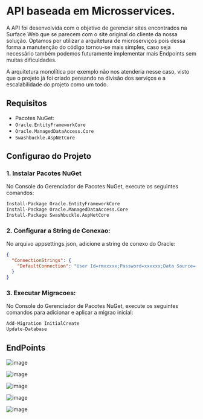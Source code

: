 # API baseada em Microsservices.

A API foi desenvolvida com o objetivo de gerenciar sites encontrados na Surface Web que se parecem com o site original do cliente da nossa solução. Optamos por utilizar a arquitetura de microserviços pois dessa forma a manutenção do código tornou-se mais simples, caso seja necessário também podemos futuramente implementar mais Endpoints sem muitas dificuldades.

A arquitetura monolítica por exemplo não nos atenderia nesse caso, visto que o projeto já foi criado pensando na divisão dos serviços e a escalabilidade do projeto como um todo.

## Requisitos

  - Pacotes NuGet:
  - `Oracle.EntityFrameworkCore`
  - `Oracle.ManagedDataAccess.Core`
  - `Swashbuckle.AspNetCore`

## Configurao do Projeto

### 1. Instalar Pacotes NuGet

No Console do Gerenciador de Pacotes NuGet, execute os seguintes comandos:

```sh
Install-Package Oracle.EntityFrameworkCore
Install-Package Oracle.ManagedDataAccess.Core
Install-Package Swashbuckle.AspNetCore
```

### 2. Configurar a String de Conexao:

No arquivo appsettings.json, adicione a string de conexo do Oracle:

```json
{
  "ConnectionStrings": {
    "DefaultConnection": "User Id=rmxxxxx;Password=xxxxxx;Data Source=(DESCRIPTION=(ADDRESS=(PROTOCOL=TCP)(HOST=oracle.fiap.com.br)(PORT=1521))(CONNECT_DATA=(SERVICE_NAME=ORCL)))"
  }
}
```

### 3. Executar Migracoes:

No Console do Gerenciador de Pacotes NuGet, execute os seguintes comandos para adicionar e aplicar a migrao inicial:

```sh
Add-Migration InitialCreate
Update-Database
```

## EndPoints
![image](https://github.com/user-attachments/assets/10540b82-c50c-4a20-891c-fc0b26efb26c)

![image](https://github.com/user-attachments/assets/d5749d93-d187-4ade-a0d7-6e0d18b26baf)

![image](https://github.com/user-attachments/assets/2efafbea-a660-4f26-b452-8d77e6142c88)

![image](https://github.com/user-attachments/assets/26d963e0-4221-40f7-abc3-cc341499af5b)

![image](https://github.com/user-attachments/assets/bc230b6d-5733-46a1-bced-4a64b41ebfda)


